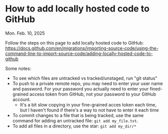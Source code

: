 # How to add locally hosted code to GitHub
Mon. Feb. 10, 2025

Follow the steps on this page to add locally hosted code to GitHub:
https://docs.github.com/en/migrations/importing-source-code/using-the-command-line-to-import-source-code/adding-locally-hosted-code-to-github

Some notes:
* To see which files are untracked vs tracked/unstaged, run "git status"
* To push to a private remote repo, you may need to enter your user name and password. For your password you actually need to enter your fined-grained access token from GitHub, not your password to your GitHub account.
    * It's a bit slow copying in your fine-grained acces token each time, but I haven't found if there's a way to not have to enter it each time
* To commit changes to a file that is being tracked, use the same command for adding an untracked file: `git add my_file.txt`.
* To add all files in a directory, use the star: `git add my_dir/*`
